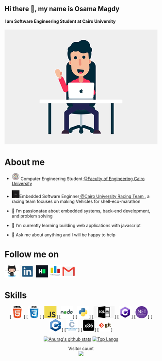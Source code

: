 ## Hi there 👋, my name is Osama Magdy
#### I am Software Engineering Student at Cairo University
![I am Software Engineering Student at Cairo University](https://github.com/osamamagdy/osamamagdy/blob/main/Welcome.gif)


# About me

- <img src="https://github.com/osamamagdy/osamamagdy/blob/main/CUFE.png" width="25" draggable="false"> Computer Engineering Student  <a href="http://eng.cu.edu.eg/ar/">@Faculty of Engineering Cairo University</a>

- <img src="https://github.com/osamamagdy/osamamagdy/blob/main/CUT.png" width="25" draggable="false">Embedded Software Enginner<a href="https://www.facebook.com/ShellEcoMarathonCUT"> @Cairo University Racing Team </a> , a racing team focuses on making Vehicles for shell-eco-marathon 

- 🔭 I’m passionatae about embedded systems, back-end development, and problem solving
- 🌱 I’m currently learning building web applications with javascript
- 💬 Ask me about anything and I will be happy to help 


# Follow me on
[<img src='https://github.com/osamamagdy/osamamagdy/blob/main/Github.png' alt='github' height='40'>](https://github.com/osamamagdy)  [<img src='https://github.com/osamamagdy/osamamagdy/blob/main/linkedin.png' alt='linkedin' height='40'>](https://www.linkedin.com/in/osama-m-8a0b0b137/)  [<img src='https://github.com/osamamagdy/osamamagdy/blob/main/HackerRank.png' alt='hackerrank' height='40'>](https://www.hackerrank.com/osamamagdy174?hr_r=1)  [<img src='https://github.com/osamamagdy/osamamagdy/blob/main/Codeforces.png' alt='codeforces' height='40'>](https://codeforces.com/profile/Ossama_Magdy)   [<img src='https://github.com/osamamagdy/osamamagdy/blob/main/gmail.png' alt='codeforces' height='40'>](mailto:osamamagdy174@gmail.com)  



# Skills
<div align="center">
[<img src='https://github.com/osamamagdy/osamamagdy/blob/main/html.png' height='40'>]
[<img src='https://github.com/osamamagdy/osamamagdy/blob/main/css.png' height='40'>] 
[<img src='https://github.com/osamamagdy/osamamagdy/blob/main/javascript.png' height='40'>] 
[<img src='https://github.com/osamamagdy/osamamagdy/blob/main/nodejs.png' height='40'>] 
[<img src='https://github.com/osamamagdy/osamamagdy/blob/main/python.png' height='40'>] 
[<img src='https://github.com/osamamagdy/osamamagdy/blob/main/SQL .png' height='40'>]
[<img src='https://github.com/osamamagdy/osamamagdy/blob/main/csharp.png' height='40'>]
[<img src='https://github.com/osamamagdy/osamamagdy/blob/main/Net.png' height='40'>]
[<img src='https://github.com/osamamagdy/osamamagdy/blob/main/cpp.png' height='40'>]
[<img src='https://github.com/osamamagdy/osamamagdy/blob/main/c.png' height='40'>]
[<img src='https://github.com/osamamagdy/osamamagdy/blob/main/Assembly x86.png' height='40'>]
[<img src='https://github.com/osamamagdy/osamamagdy/blob/main/git.png' height='40'>] 



[![Anurag's github stats](https://github-readme-stats.vercel.app/api?username=osamamagdy&count_private=true&show_icons=true&theme=radical)](https://github.com/anuraghazra/github-readme-stats)
[![Top Langs](https://github-readme-stats.vercel.app/api/top-langs/?username=osamamagdy&show_icons=true&theme=radical&layout=compact)](https://github.com/anuraghazra/github-readme-stats)
</div>

<p align="center"> 
  Visitor count<br>
  <img src="https://profile-counter.glitch.me/osamamagdy/count.svg" />
</p>

